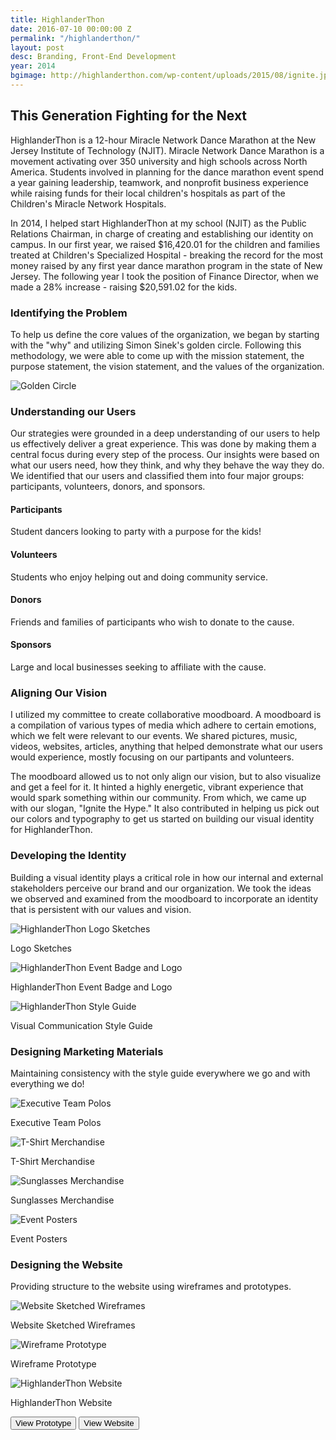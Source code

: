 ```yaml
---
title: HighlanderThon
date: 2016-07-10 00:00:00 Z
permalink: "/highlanderthon/"
layout: post
desc: Branding, Front-End Development
year: 2014
bgimage: http://highlanderthon.com/wp-content/uploads/2015/08/ignite.jpg
---
```


<div class="row">
	<div class="col-md-10 col-md-offset-1">
		<h2 class="heading wow fadeInUp">This Generation Fighting for the Next</h2>
		<p class="wow fadeInUp">HighlanderThon is a 12-hour Miracle Network Dance Marathon at the New Jersey Institute of Technology (NJIT). Miracle Network Dance Marathon is a movement activating over 350 university and high schools across North America. Students involved in planning for the dance marathon event spend a year gaining leadership, teamwork, and nonprofit business experience while raising funds for their local children's hospitals as part of the Children's Miracle Network Hospitals.</p>
		<p class="wow fadeInUp">In 2014, I helped start HighlanderThon at my school (NJIT) as the Public Relations Chairman, in charge of creating and establishing our identity on campus. In our first year, we raised $16,420.01 for the children and families treated at Children's Specialized Hospital - breaking the record for the most money raised by any first year dance marathon program in the state of New Jersey. The following year I took the position of Finance Director, when we made a 28% increase - raising $20,591.02 for the kids.</p>
	</div>
</div>

<div class="row">
	<div class="col-md-8 col-md-offset-2">
		<h3 class="heading wow fadeInUp">Identifying the Problem</h3>
		<p class="wow fadeInUp">To help us define the core values of the organization, we began by starting with the "why" and utilizing Simon Sinek's golden circle. Following this methodology, we were able to come up with the mission statement, the purpose statement, the vision statement, and the values of the organization.</p>
		<img src="{{site.url}}/img/golden-circle.jpg" alt="Golden Circle" alt="Visual Chart of the Golden Circle" class="center-block wow fadeInUp" />
	</div>
</div>
<div class="row">
	<div class="col-md-8 col-md-offset-2">
		<h3 class="heading wow fadeInUp">Understanding our Users</h3>
		<p class="wow fadeInUp">Our strategies were grounded in a deep understanding of our users to help us effectively deliver a great experience. This was done by making them a central focus during every step of the process. Our insights were based on what our users need, how they think, and why they behave the way they do. We identified that our users and classified them into four major groups: participants, volunteers, donors, and sponsors.</p>
	</div>
	<div class="col-md-12 wow fadeInUp">
		<div class="col-md-3">
			<h4>Participants</h4>
			<p>Student dancers looking to party with a purpose for the kids!</p>
		</div>
		<div class="col-md-3">
			<h4>Volunteers</h4>
			<p>Students who enjoy helping out and doing community service.</p>
		</div>
		<div class="col-md-3">
			<h4>Donors</h4>
			<p>Friends and families of participants who wish to donate to the cause.</p>
		</div>
		<div class="col-md-3">
			<h4>Sponsors</h4>
			<p>Large and local businesses seeking to affiliate with the cause.</p>
		</div>
	</div>
</div>

<div class="row">
	<div class="col-md-8 col-md-offset-2">
		<h3 class="heading wow fadeInUp">Aligning Our Vision</h3>
		<p class="wow fadeInUp">I utilized my committee to create collaborative moodboard. A moodboard is a compilation of various types of media which adhere to certain emotions, which we felt were relevant to our events. We shared pictures, music, videos, websites, articles, anything that helped demonstrate what our users would experience, mostly focusing on our partipants and volunteers.</p>
		<p class="wow fadeInUp">The moodboard allowed us to not only align our vision, but to also visualize and get a feel for it. It hinted a highly energetic, vibrant experience that would spark something within our community. From which, we came up with our slogan, "Ignite the Hype." It also contributed in helping us pick out our colors and typography to get us started on building our visual identity for HighlanderThon.</p>
	</div>
</div>

<div class="row">
	<div class="col-md-8 col-md-offset-2">
		<h3 class="heading wow fadeInUp">Developing the Identity</h3>
		<p class="wow fadeInUp">Building a visual identity plays a critical role in how our internal and external stakeholders perceive our brand and our organization. We took the ideas we observed and examined from the moodboard to incorporate an identity that is persistent with our values and vision.</p>
	</div>
</div>

<div class="row">
	<div class="col-md-6 wow fadeInUp shot">
		<img class="img-responsive" src="{{site.url}}/img/htlogosketch.jpg" alt="HighlanderThon Logo Sketches"/>
		<p class="text-center">Logo Sketches</p>
	</div>
	<div class="col-md-6 wow fadeInUp shot">
		<img class="img-responsive" src="{{site.url}}/img/htlogos.jpg" alt="HighlanderThon Event Badge and Logo"/>
		<p class="text-center">HighlanderThon Event Badge and Logo</p>
	</div>
	<div class="col-md-12 wow fadeInUp shot">
		<img class="img-responsive" src="{{site.url}}/img/htstyleguide.jpg" alt="HighlanderThon Style Guide"/>
		<p class="text-center">Visual Communication Style Guide</p>
	</div>
</div>

<div class="row">
	<div class="col-md-8 col-md-offset-2">
		<h3 class="heading wow fadeInUp">Designing Marketing Materials</h3>
		<p class="wow fadeInUp">Maintaining consistency with the style guide everywhere we go and with everything we do!</p>
	</div>
</div>

<div class="row">
		<div class="col-md-6 wow fadeInUp shot">
		<img class="img-responsive" src="{{site.url}}/img/htslide1.jpg" alt="Executive Team Polos"/>
		<p class="text-center">Executive Team Polos</p>
	</div>
	<div class="col-md-6 wow fadeInUp shot">
		<img class="img-responsive" src="{{site.url}}/img/htslide2.jpg" alt="T-Shirt Merchandise"/>
		<p class="text-center">T-Shirt Merchandise</p>
	</div>
	<div class="col-md-6 wow fadeInUp shot">
		<img class="img-responsive" src="{{site.url}}/img/htslide3.jpg" alt="Sunglasses Merchandise"/>
		<p class="text-center">Sunglasses Merchandise</p>
	</div>
	<div class="col-md-6 wow fadeInUp shot">
		<img class="img-responsive" src="{{site.url}}/img/htslide5.jpg" alt="Event Posters"/>
		<p class="text-center">Event Posters</p>
	</div>
</div>

<div class="row">
	<div class="col-md-8 col-md-offset-2">
		<h3 class="heading wow fadeInUp">Designing the Website</h3>
		<p class="wow fadeInUp">Providing structure to the website using wireframes and prototypes.</p>
	</div>
</div>

<div class="row">
		<div class="col-md-6 wow fadeInUp shot">
		<img class="img-responsive" src="{{site.url}}/img/initial-sketch.jpg" alt="Website Sketched Wireframes"/>
		<p class="text-center">Website Sketched Wireframes</p>
	</div>
	<div class="col-md-6 wow fadeInUp shot">
		<img class="img-responsive" src="{{site.url}}/img/wireframe.jpg" alt="Wireframe Prototype"/>
		<p class="text-center">Wireframe Prototype</p>
	</div>
	<div class="col-md-12 wow fadeInUp shot">
		<img class="img-responsive" src="{{site.url}}/img/htwebsite.jpg" alt="HighlanderThon Website"/>
		<p class="text-center">HighlanderThon Website</p>
	</div>
	<div class="text-center">
  		<a href="http://highlanderthon.com/backup/wireframe" target="_blank"><button type="button" alt="Link to Prototype" class="btn btn-danger btn-lg">View Prototype</button></a>
  		<a href="http://highlanderthon.com/backup" target="_blank" alt="Link to Website"><button type="button" class="btn btn-danger btn-lg">View Website</button></a>
  	</div>
</div>